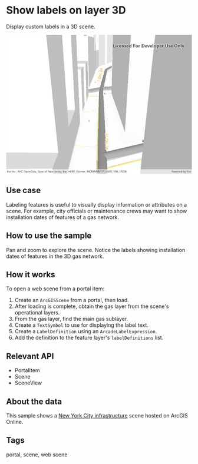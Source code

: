 # Show labels on layer 3D

Display custom labels in a 3D scene.

![Show labels on layer in 3D](ShowLabelsOnLayer3D.jpg)

## Use case

Labeling features is useful to visually display information or attributes on a scene. For example, city officials or maintenance crews may want to show installation dates of features of a gas network.

## How to use the sample

Pan and zoom to explore the scene. Notice the labels showing installation dates of features in the 3D gas network.

## How it works

To open a web scene from a portal item:

1. Create an `ArcGISScene` from a portal, then load.
2. After loading is complete, obtain the gas layer from the scene's operational layers.
3. From the gas layer, find the main gas sublayer.
4. Create a `TextSymbol` to use for displaying the label text.
5. Create a `LabelDefinition` using an `ArcadeLabelExpression`.
6. Add the definition to the feature layer's `labelDefinitions` list.

## Relevant API

* PortalItem
* Scene
* SceneView

## About the data

This sample shows a [New York City infrastructure](https://www.arcgis.com/home/item.html?id=850dfee7d30f4d9da0ebca34a533c169) scene hosted on ArcGIS Online.

## Tags

portal, scene, web scene
